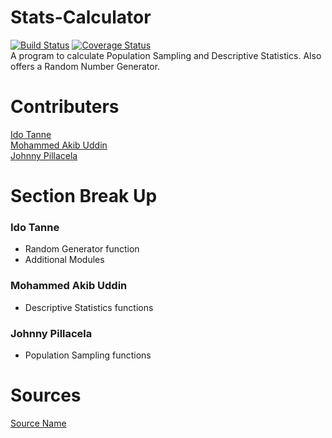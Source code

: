 # Stats-Calculator
[![Build Status](https://travis-ci.com/IS218-Spring21/Stats-Calculator.svg?branch=population_sampling_functions)](https://travis-ci.com/IS218-Spring21/Stats-Calculator) [![Coverage Status](https://coveralls.io/repos/github/IS218-Spring21/Stats-Calculator/badge.svg)](https://coveralls.io/github/IS218-Spring21/Stats-Calculator) <br>
A program to calculate Population Sampling and Descriptive Statistics. Also offers a Random Number Generator.
# Contributers
[Ido Tanne](https://github.com/itanne99) <br>
[Mohammed Akib Uddin](https://github.com/mohdAkibUddin) <br>
[Johnny Pillacela](https://github.com/JohnnyPillacela)
# Section Break Up
### Ido Tanne
 - Random Generator function
 - Additional Modules
### Mohammed Akib Uddin
 - Descriptive Statistics functions
### Johnny Pillacela
 - Population Sampling functions
# Sources
[Source Name](https://www.google.com/)
